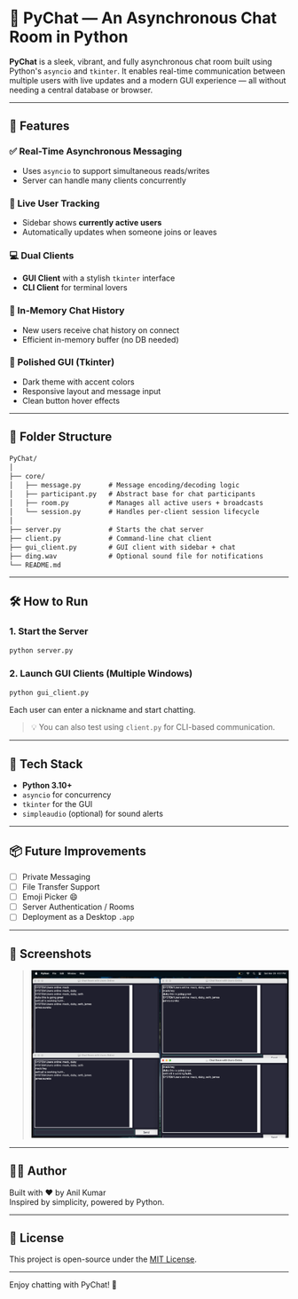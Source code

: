 # 💬 PyChat — An Asynchronous Chat Room in Python

**PyChat** is a sleek, vibrant, and fully asynchronous chat room built using Python's `asyncio` and `tkinter`. It enables real-time communication between multiple users with live updates and a modern GUI experience — all without needing a central database or browser.

---

## 🚀 Features

### ✅ Real-Time Asynchronous Messaging
- Uses `asyncio` to support simultaneous reads/writes
- Server can handle many clients concurrently

### 👥 Live User Tracking
- Sidebar shows **currently active users**
- Automatically updates when someone joins or leaves

### 💻 Dual Clients
- **GUI Client** with a stylish `tkinter` interface
- **CLI Client** for terminal lovers

### 🧠 In-Memory Chat History
- New users receive chat history on connect
- Efficient in-memory buffer (no DB needed)

### 🎨 Polished GUI (Tkinter)
- Dark theme with accent colors
- Responsive layout and message input
- Clean button hover effects

---

## 📁 Folder Structure

```
PyChat/
│
├── core/
│   ├── message.py       # Message encoding/decoding logic
│   ├── participant.py   # Abstract base for chat participants
│   ├── room.py          # Manages all active users + broadcasts
│   └── session.py       # Handles per-client session lifecycle
│
├── server.py            # Starts the chat server
├── client.py            # Command-line chat client
├── gui_client.py        # GUI client with sidebar + chat
├── ding.wav             # Optional sound file for notifications
└── README.md
```

---

## 🛠️ How to Run

### 1. Start the Server

```bash
python server.py
```

### 2. Launch GUI Clients (Multiple Windows)

```bash
python gui_client.py
```

Each user can enter a nickname and start chatting.

> 💡 You can also test using `client.py` for CLI-based communication.

---

## 🧪 Tech Stack

- **Python 3.10+**
- `asyncio` for concurrency
- `tkinter` for the GUI
- `simpleaudio` (optional) for sound alerts

---

## 📦 Future Improvements

- [ ] Private Messaging
- [ ] File Transfer Support
- [ ] Emoji Picker 😄
- [ ] Server Authentication / Rooms
- [ ] Deployment as a Desktop `.app`

---

## 📸 Screenshots

> ![working image](https://github.com/Anil970198/PyChat/blob/0babbce2ab74f3c1211e80b877da4db7f428fca5/working%20image.png)

---

## 👨‍💻 Author

Built with ❤️ by Anil Kumar  
Inspired by simplicity, powered by Python.

---

## 📝 License

This project is open-source under the [MIT License](LICENSE).

---

Enjoy chatting with PyChat! 🎉
